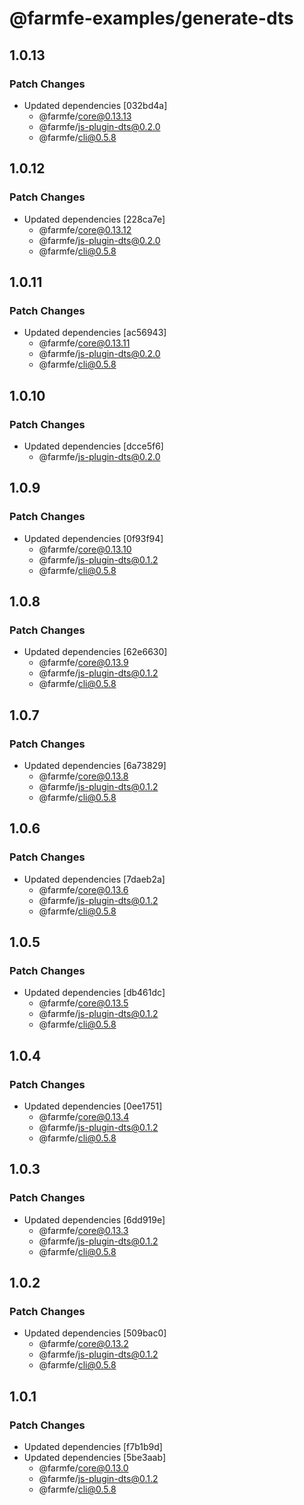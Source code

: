 # @farmfe-examples/generate-dts

## 1.0.13

### Patch Changes

- Updated dependencies [032bd4a]
  - @farmfe/core@0.13.13
  - @farmfe/js-plugin-dts@0.2.0
  - @farmfe/cli@0.5.8

## 1.0.12

### Patch Changes

- Updated dependencies [228ca7e]
  - @farmfe/core@0.13.12
  - @farmfe/js-plugin-dts@0.2.0
  - @farmfe/cli@0.5.8

## 1.0.11

### Patch Changes

- Updated dependencies [ac56943]
  - @farmfe/core@0.13.11
  - @farmfe/js-plugin-dts@0.2.0
  - @farmfe/cli@0.5.8

## 1.0.10

### Patch Changes

- Updated dependencies [dcce5f6]
  - @farmfe/js-plugin-dts@0.2.0

## 1.0.9

### Patch Changes

- Updated dependencies [0f93f94]
  - @farmfe/core@0.13.10
  - @farmfe/js-plugin-dts@0.1.2
  - @farmfe/cli@0.5.8

## 1.0.8

### Patch Changes

- Updated dependencies [62e6630]
  - @farmfe/core@0.13.9
  - @farmfe/js-plugin-dts@0.1.2
  - @farmfe/cli@0.5.8

## 1.0.7

### Patch Changes

- Updated dependencies [6a73829]
  - @farmfe/core@0.13.8
  - @farmfe/js-plugin-dts@0.1.2
  - @farmfe/cli@0.5.8

## 1.0.6

### Patch Changes

- Updated dependencies [7daeb2a]
  - @farmfe/core@0.13.6
  - @farmfe/js-plugin-dts@0.1.2
  - @farmfe/cli@0.5.8

## 1.0.5

### Patch Changes

- Updated dependencies [db461dc]
  - @farmfe/core@0.13.5
  - @farmfe/js-plugin-dts@0.1.2
  - @farmfe/cli@0.5.8

## 1.0.4

### Patch Changes

- Updated dependencies [0ee1751]
  - @farmfe/core@0.13.4
  - @farmfe/js-plugin-dts@0.1.2
  - @farmfe/cli@0.5.8

## 1.0.3

### Patch Changes

- Updated dependencies [6dd919e]
  - @farmfe/core@0.13.3
  - @farmfe/js-plugin-dts@0.1.2
  - @farmfe/cli@0.5.8

## 1.0.2

### Patch Changes

- Updated dependencies [509bac0]
  - @farmfe/core@0.13.2
  - @farmfe/js-plugin-dts@0.1.2
  - @farmfe/cli@0.5.8

## 1.0.1

### Patch Changes

- Updated dependencies [f7b1b9d]
- Updated dependencies [5be3aab]
  - @farmfe/core@0.13.0
  - @farmfe/js-plugin-dts@0.1.2
  - @farmfe/cli@0.5.8
